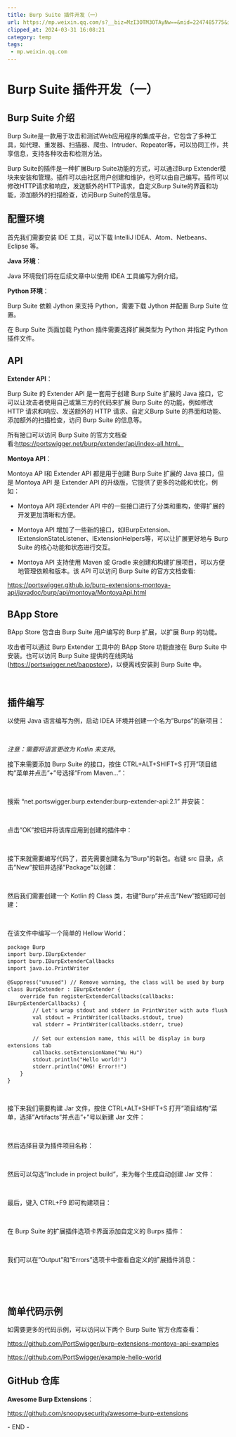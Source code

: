 ```yaml
---
title: Burp Suite 插件开发（一）
url: https://mp.weixin.qq.com/s?__biz=MzI3OTM3OTAyNw==&mid=2247485775&idx=1&sn=fdfda883b6e49656053f576ca0756a8e&chksm=eb49e473dc3e6d651d27830fb6c9767053f309935d35391c2b21a85b7944197ec7be5c50b7cc&mpshare=1&scene=1&srcid=0311h6kq7SHeaqpsAoeNOxRP&sharer_shareinfo=75a387bb249d18871325db2796272aef&sharer_shareinfo_first=75a387bb249d18871325db2796272aef#rd
clipped_at: 2024-03-31 16:08:21
category: temp
tags: 
 - mp.weixin.qq.com
---
```



# Burp Suite 插件开发（一）

## Burp Suite 介绍

Burp Suite是一款用于攻击和测试Web应用程序的集成平台，它包含了多种工具，如代理、重发器、扫描器、爬虫、Intruder、Repeater等，可以协同工作，共享信息，支持各种攻击和检测方法。

Burp Suite的插件是一种扩展Burp Suite功能的方式，可以通过Burp Extender模块来安装和管理。插件可以由社区用户创建和维护，也可以由自己编写。插件可以修改HTTP请求和响应，发送额外的HTTP请求，自定义Burp Suite的界面和功能，添加额外的扫描检查，访问Burp Suite的信息等。

## 配置环境

首先我们需要安装 IDE 工具，可以下载 IntelliJ IDEA、Atom、Netbeans、Eclipse 等。

**Java 环境**：

Java 环境我们将在后续文章中以使用 IDEA 工具编写为例介绍。

**Python 环境**：

Burp Suite 依赖 Jython 来支持 Python，需要下载 Jython 并配置 Burp Suite 位置。

在 Burp Suite 页面加载 Python 插件需要选择扩展类型为 Python 并指定 Python 插件文件。

## API

**Extender API**：

Burp Suite 的 Extender API 是一套用于创建 Burp Suite 扩展的 Java 接口，它可以让攻击者使用自己或第三方的代码来扩展 Burp Suite 的功能，例如修改 HTTP 请求和响应、发送额外的 HTTP 请求、自定义Burp Suite 的界面和功能、添加额外的扫描检查，访问 Burp Suite 的信息等。

所有接口可以访问 Burp Suite 的官方文档查看:https://portswigger.net/burp/extender/api/index-all.html。

**Montoya API**：

Montoya AP I和 Extender API 都是用于创建 Burp Suite 扩展的 Java 接口，但是 Montoya API 是 Extender API 的升级版，它提供了更多的功能和优化，例如：

-   Montoya API 将Extender API 中的一些接口进行了分类和重构，使得扩展的开发更加清晰和方便。
    
-   Montoya API 增加了一些新的接口，如IBurpExtension、IExtensionStateListener、IExtensionHelpers等，可以让扩展更好地与 Burp Suite 的核心功能和状态进行交互。
    
-   Montoya API 支持使用 Maven 或 Gradle 来创建和构建扩展项目，可以方便地管理依赖和版本。该 API 可以访问 Burp Suite 的官方文档查看:
    

https://portswigger.github.io/burp-extensions-montoya-api/javadoc/burp/api/montoya/MontoyaApi.html

## BApp Store

BApp Store 包含由 Burp Suite 用户编写的 Burp 扩展，以扩展 Burp 的功能。

攻击者可以通过 Burp Extender 工具中的 BApp Store 功能直接在 Burp Suite 中安装。也可以访问 Burp Suite 提供的在线网站(https://portswigger.net/bappstore)，以便离线安装到 Burp Suite 中。

![图片](assets/1711872501-37d80127b73f829661c0d17b431e0b18.svg)

## 插件编写

以使用 Java 语言编写为例，启动 IDEA 环境并创建一个名为”Burps”的新项目：

![图片](assets/1711872501-37d80127b73f829661c0d17b431e0b18.svg)

*注意：需要将语言更改为 Kotlin 来支持*。

接下来需要添加 Burp Suite 的接口，按住 CTRL+ALT+SHIFT+S 打开”项目结构”菜单并点击”+”号选择”From Maven…”：

![图片](assets/1711872501-37d80127b73f829661c0d17b431e0b18.svg)

搜索 “net.portswigger.burp.extender:burp-extender-api:2.1” 并安装：

![图片](assets/1711872501-37d80127b73f829661c0d17b431e0b18.svg)

点击”OK”按钮并将该库应用到创建的插件中：

![图片](assets/1711872501-37d80127b73f829661c0d17b431e0b18.svg)

接下来就需要编写代码了，首先需要创建名为”Burp”的新包。右键 src 目录，点击”New”按钮并选择”Package”以创建：

![图片](assets/1711872501-37d80127b73f829661c0d17b431e0b18.svg)

然后我们需要创建一个 Kotlin 的 Class 类，右键”Burp”并点击”New”按钮即可创建：

![图片](assets/1711872501-37d80127b73f829661c0d17b431e0b18.svg)

在该文件中编写一个简单的 Hellow World：

```plain
package Burp
import burp.IBurpExtender
import burp.IBurpExtenderCallbacks
import java.io.PrintWriter

@Suppress("unused") // Remove warning, the class will be used by burp
class BurpExtender : IBurpExtender {
    override fun registerExtenderCallbacks(callbacks: IBurpExtenderCallbacks) {
        // Let's wrap stdout and stderr in PrintWriter with auto flush
        val stdout = PrintWriter(callbacks.stdout, true)
        val stderr = PrintWriter(callbacks.stderr, true)

        // Set our extension name, this will be display in burp extensions tab
        callbacks.setExtensionName("Wu Hu")
        stdout.println("Hello world!")
        stderr.println("OMG! Error!!")
    }
}
```

![图片](assets/1711872501-37d80127b73f829661c0d17b431e0b18.svg)

接下来我们需要构建 Jar 文件，按住 CTRL+ALT+SHIFT+S 打开”项目结构”菜单，选择”Artifacts”并点击”+”号以新建 Jar 文件：

![图片](assets/1711872501-37d80127b73f829661c0d17b431e0b18.svg)

然后选择目录为插件项目名称：

![图片](assets/1711872501-37d80127b73f829661c0d17b431e0b18.svg)

然后可以勾选”Include in project build”，来为每个生成自动创建 Jar 文件：

![图片](assets/1711872501-37d80127b73f829661c0d17b431e0b18.svg)

最后，键入 CTRL+F9 即可构建项目：

![图片](assets/1711872501-37d80127b73f829661c0d17b431e0b18.svg)

在 Burp Suite 的扩展插件选项卡界面添加自定义的 Burps 插件：

![图片](assets/1711872501-37d80127b73f829661c0d17b431e0b18.svg)

我们可以在”Output”和”Errors”选项卡中查看自定义的扩展插件消息：

![图片](assets/1711872501-37d80127b73f829661c0d17b431e0b18.svg)

![图片](assets/1711872501-37d80127b73f829661c0d17b431e0b18.svg)

## 简单代码示例

如需要更多的代码示例，可以访问以下两个 Burp Suite 官方仓库查看：

https://github.com/PortSwigger/burp-extensions-montoya-api-examples

https://github.com/PortSwigger/example-hello-world

## GitHub 仓库

**Awesome Burp Extensions**：

https://github.com/snoopysecurity/awesome-burp-extensions

\- END -